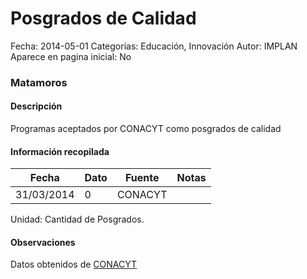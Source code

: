 Posgrados de Calidad
=====

Fecha: 2014-05-01
Categorías: Educación, Innovación
Autor: IMPLAN
Aparece en pagina inicial: No

### Matamoros

#### Descripción

Programas aceptados por CONACYT como posgrados de calidad

<!-- break -->

#### Información recopilada

<table class="table table-hover table-bordered matriz">
  <thead>
    <tr><th>Fecha</th><th>Dato</th><th>Fuente</th><th>Notas</th></tr>
  </thead>
  <tbody>
    <tr><td class="centrado">31/03/2014</td><td class="derecha">0</td><td>CONACYT</td><td></td></tr>
  </tbody>
</table>

Unidad: Cantidad de Posgrados.

#### Observaciones

Datos obtenidos de [CONACYT](http://svrtmp.main.conacyt.mx/ConsultasPNPC/listar_padron.php)
